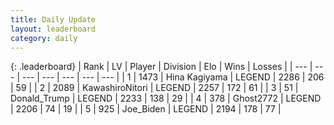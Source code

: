 ```yaml
---
title: Daily Update
layout: leaderboard
category: daily
---
```


{: .leaderboard}
| Rank | LV | Player | Division | Elo | Wins | Losses |
| --- | --- | --- | --- | --- | --- | --- |
| <span data-change="1">1</span> | 1473 | <span title="ID: 315148">Hina Kagiyama</span> | LEGEND | <span data-change="35">2286</span> | <span data-change="8">206</span> | <span data-change="0">59</span> |
| <span data-change="-1">2</span> | 2089 | <span title="ID: 164871">KawashiroNitori</span> | LEGEND | <span data-change="3">2257</span> | <span data-change="4">172</span> | <span data-change="1">61</span> |
| <span data-change="0">3</span> | 51 | <span title="ID: 515520">Donald_Trump</span> | LEGEND | <span data-change="0">2233</span> | <span data-change="0">138</span> | <span data-change="0">29</span> |
| <span data-change="0">4</span> | 378 | <span title="ID: 336637">Ghost2772</span> | LEGEND | <span data-change="3">2206</span> | <span data-change="4">74</span> | <span data-change="1">19</span> |
| <span data-change="1">5</span> | 925 | <span title="ID: 353063">Joe_Biden</span> | LEGEND | <span data-change="4">2194</span> | <span data-change="3">178</span> | <span data-change="1">77</span> |